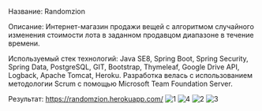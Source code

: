 Название: Randomzion

Описание: Интернет-магазин продажи вещей с алгоритмом случайного изменения стоимости лота в заданном продавцом диапазоне в течение времени.

Используемый стек технологий: Java SE8, Spring Boot, Spring Security, Spring Data, PostgreSQL, GIT, Bootstrap, Thymeleaf, Google Drive API, Logback, Apache Tomcat, Heroku. 
Разработка велась с использованием методологии Scrum с помощью Microsoft Team Foundation Server.

Результат: https://randomzion.herokuapp.com/
![1](https://user-images.githubusercontent.com/17925656/120539037-e0242f80-c3ef-11eb-8c06-bfe9ca45d0b5.JPG)
![4](https://user-images.githubusercontent.com/17925656/120539053-e3b7b680-c3ef-11eb-9400-0bd5f57460b0.JPG)
![2](https://user-images.githubusercontent.com/17925656/120539060-e61a1080-c3ef-11eb-8e47-66dfc8978464.JPG)
![3](https://user-images.githubusercontent.com/17925656/120539064-e7e3d400-c3ef-11eb-8dc0-c041e4bfd55c.JPG)
